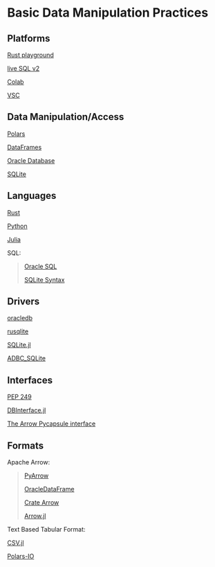 # Basic Data Manipulation Practices

## Platforms 
[Rust playground](https://play.rust-lang.org/?version=stable&mode=debug&edition=2024)

[live SQL v2](https://livesql.oracle.com/ords/f?p=590:1000)

[Colab](https://colab.research.google.com/)

[VSC](https://code.visualstudio.com/docs/languages/rust) 

## Data Manipulation/Access 
[Polars](https://docs.pola.rs/)

[DataFrames](https://dataframes.juliadata.org/stable/)

[Oracle Database](https://docs.oracle.com/en/database/oracle/oracle-database/23/cncpt/introduction-to-oracle-database.html#GUID-A42A6EF0-20F8-4F4B-AFF7-09C100AE581E)

[SQLite](https://www.sqlite.org/)

## Languages 
[Rust](https://www.rust-lang.org/learn/get-started)

[Python](https://www.python.org/)

[Julia](https://julialang.org/)

SQL:
>
>[Oracle SQL](https://docs.oracle.com/en/database/oracle/oracle-database/19/sqlrf/toc.htm)
>
>[SQLite Syntax](https://www.sqlite.org/docs.html)
## Drivers
[oracledb](https://python-oracledb.readthedocs.io/en/latest/)

[rusqlite](https://docs.rs/rusqlite/latest/rusqlite/)

[SQLite.jl](https://juliadatabases.org/SQLite.jl/stable/#DBInterface.execute)

[ADBC_SQLite](https://arrow.apache.org/adbc/main/index.html)

## Interfaces
[PEP 249](https://peps.python.org/pep-0249/)

[DBInterface.jl](https://juliadatabases.org/DBInterface.jl/dev/)

[The Arrow Pycapsule interface](https://arrow.apache.org/docs/format/CDataInterface/PyCapsuleInterface.html)

## Formats 
Apache Arrow:
>[PyArrow](https://arrow.apache.org/docs/python/)
>
>[OracleDataFrame](https://python-oracledb.readthedocs.io/en/latest/api_manual/dataframe.html)
>
>[Crate Arrow](https://docs.rs/arrow/latest/arrow/)
>
>[Arrow.jl](https://arrow.apache.org/julia/stable/)

Text Based Tabular Format:

[CSV.jl](https://csv.juliadata.org/stable/)

[Polars-IO](https://docs.pola.rs/user-guide/io/)
